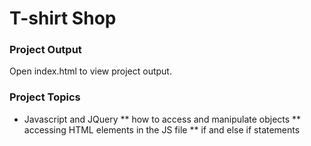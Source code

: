 # T-shirt Shop

### Project Output
Open index.html to view project output.

### Project Topics
* Javascript and JQuery
  ** how to access and manipulate objects
  ** accessing HTML elements in the JS file
  ** if and else if statements
